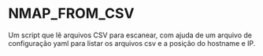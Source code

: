 # NMAP_FROM_CSV
Um script que lê arquivos CSV para escanear, com ajuda de um arquivo de configuração yaml para listar os arquivos csv e a posição do hostname e IP.
